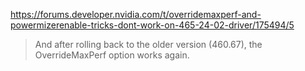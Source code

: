 https://forums.developer.nvidia.com/t/overridemaxperf-and-powermizerenable-tricks-dont-work-on-465-24-02-driver/175494/5
> And after rolling back to the older version (460.67), the OverrideMaxPerf option works again.

